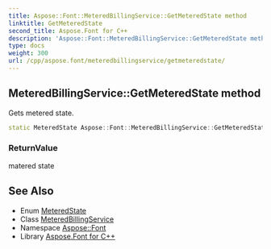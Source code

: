 ```yaml
---
title: Aspose::Font::MeteredBillingService::GetMeteredState method
linktitle: GetMeteredState
second_title: Aspose.Font for C++
description: 'Aspose::Font::MeteredBillingService::GetMeteredState method. Gets metered state in C++.'
type: docs
weight: 300
url: /cpp/aspose.font/meteredbillingservice/getmeteredstate/
---
```

## MeteredBillingService::GetMeteredState method


Gets metered state.

```cpp
static MeteredState Aspose::Font::MeteredBillingService::GetMeteredState()
```


### ReturnValue

matered state

## See Also

* Enum [MeteredState](../../meteredstate/)
* Class [MeteredBillingService](../)
* Namespace [Aspose::Font](../../)
* Library [Aspose.Font for C++](../../../)
